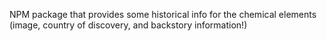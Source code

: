 NPM package that provides some historical info for the chemical elements (image, country of discovery, and backstory information!)
